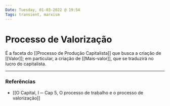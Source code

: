 ```yaml
---
Date: Tuesday, 01-03-2022 @ 19:54
Tags: transient, marxism
---
```

# Processo de Valorização
É a faceta do [[Processo de Produção Capitalista]] que busca a criação de [[Valor]]; em particular, a criação de [[Mais-valor]], que se traduzirá no lucro do capitalista.

---
### Referências
- [[O Capital, I ─ Cap 5, O processo de trabalho e o processo de valorização]]